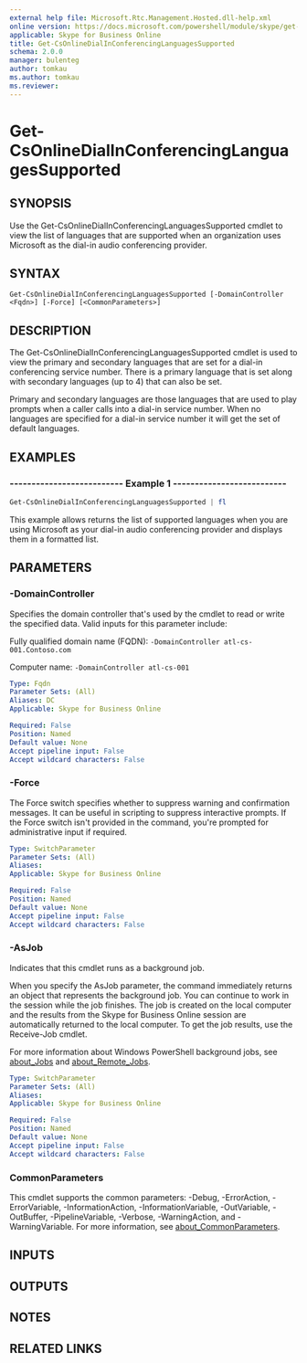 ```yaml
---
external help file: Microsoft.Rtc.Management.Hosted.dll-help.xml 
online version: https://docs.microsoft.com/powershell/module/skype/get-csonlinedialinconferencinglanguagessupported
applicable: Skype for Business Online
title: Get-CsOnlineDialInConferencingLanguagesSupported
schema: 2.0.0
manager: bulenteg
author: tomkau
ms.author: tomkau
ms.reviewer:
---
```


# Get-CsOnlineDialInConferencingLanguagesSupported

## SYNOPSIS
Use the Get-CsOnlineDialInConferencingLanguagesSupported cmdlet to view the list of languages that are supported when an organization uses Microsoft as the dial-in audio conferencing provider.

## SYNTAX

```
Get-CsOnlineDialInConferencingLanguagesSupported [-DomainController <Fqdn>] [-Force] [<CommonParameters>]
```

## DESCRIPTION
The Get-CsOnlineDialInConferencingLanguagesSupported cmdlet is used to view the primary and secondary languages that are set for a dial-in conferencing service number.
There is a primary language that is set along with secondary languages (up to 4) that can also be set.

Primary and secondary languages are those languages that are used to play prompts when a caller calls into a dial-in service number.
When no languages are specified for a dial-in service number it will get the set of default languages.

## EXAMPLES

### -------------------------- Example 1 --------------------------
```powershell
Get-CsOnlineDialInConferencingLanguagesSupported | fl
```

This example allows returns the list of supported languages when you are using Microsoft as your dial-in audio conferencing provider and displays them in a formatted list.



## PARAMETERS

### -DomainController
Specifies the domain controller that's used by the cmdlet to read or write the specified data.
Valid inputs for this parameter include:

Fully qualified domain name (FQDN): `-DomainController atl-cs-001.Contoso.com`

Computer name: `-DomainController atl-cs-001`

```yaml
Type: Fqdn
Parameter Sets: (All)
Aliases: DC
Applicable: Skype for Business Online

Required: False
Position: Named
Default value: None
Accept pipeline input: False
Accept wildcard characters: False
```

### -Force
The Force switch specifies whether to suppress warning and confirmation messages.
It can be useful in scripting to suppress interactive prompts.
If the Force switch isn't provided in the command, you're prompted for administrative input if required.

```yaml
Type: SwitchParameter
Parameter Sets: (All)
Aliases: 
Applicable: Skype for Business Online

Required: False
Position: Named
Default value: None
Accept pipeline input: False
Accept wildcard characters: False
```

### -AsJob
Indicates that this cmdlet runs as a background job.

When you specify the AsJob parameter, the command immediately returns an object that represents the background job. You can continue to work in the session while the job finishes. The job is created on the local computer and the results from the Skype for Business Online session are automatically returned to the local computer. To get the job results, use the Receive-Job cmdlet.

For more information about Windows PowerShell background jobs, see [about_Jobs]( https://docs.microsoft.com/powershell/module/microsoft.powershell.core/about/about_jobs?view=powershell-6) and [about_Remote_Jobs]( https://docs.microsoft.com/powershell/module/microsoft.powershell.core/about/about_remote_jobs?view=powershell-6).

```yaml
Type: SwitchParameter
Parameter Sets: (All)
Aliases: 
Applicable: Skype for Business Online

Required: False
Position: Named
Default value: None
Accept pipeline input: False
Accept wildcard characters: False
```

### CommonParameters
This cmdlet supports the common parameters: -Debug, -ErrorAction, -ErrorVariable, -InformationAction, -InformationVariable, -OutVariable, -OutBuffer, -PipelineVariable, -Verbose, -WarningAction, and -WarningVariable. For more information, see [about_CommonParameters](https://go.microsoft.com/fwlink/?LinkID=113216).

## INPUTS

## OUTPUTS

## NOTES

## RELATED LINKS

